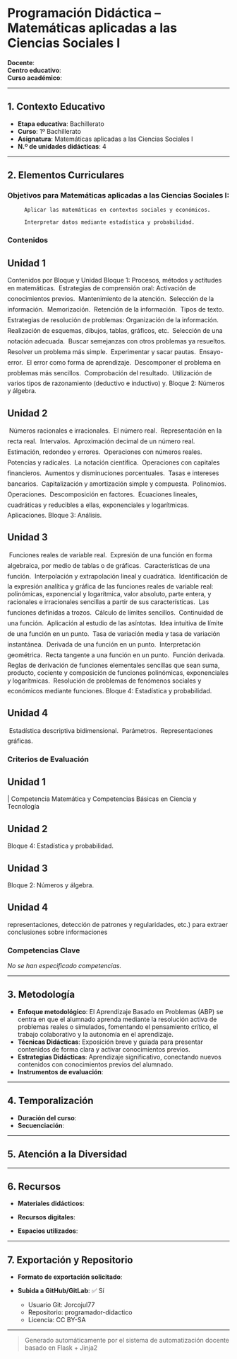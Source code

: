 # Programación Didáctica – Matemáticas aplicadas a las Ciencias Sociales I

**Docente**:   
**Centro educativo**:   
**Curso académico**:   

---

## 1. Contexto Educativo

- **Etapa educativa**: Bachillerato
- **Curso**: 1º Bachillerato
- **Asignatura**: Matemáticas aplicadas a las Ciencias Sociales I
- **N.º de unidades didácticas**: 4

---
## 2. Elementos Curriculares

<h3>Objetivos para Matemáticas aplicadas a las Ciencias Sociales I:</h3>


  <ul>
    
      Aplicar las matemáticas en contextos sociales y económicos.
    
      Interpretar datos mediante estadística y probabilidad.
    
  </ul>


### Contenidos

## Unidad 1
Contenidos por Bloque y Unidad
Bloque 1: Procesos, métodos y actitudes en matemáticas.

Estrategias de comprensión oral: Activación de conocimientos previos.

Mantenimiento de la atención.

Selección de la información.

Memorización.

Retención de la información.

Tipos de texto.

Estrategias de resolución de problemas: Organización de la información.

Realización de esquemas, dibujos, tablas, gráficos, etc.

Selección de una notación adecuada.

Buscar semejanzas con otros problemas ya resueltos.

Resolver un problema más simple.

Experimentar y sacar pautas.

Ensayo-error.

El error como forma de aprendizaje.

Descomponer el problema en problemas más sencillos.

Comprobación del resultado.

Utilización de varios tipos de razonamiento (deductivo e inductivo) y.
Bloque 2: Números y álgebra.

## Unidad 2

Números racionales e irracionales.

El número real.

Representación en la recta real.

Intervalos.

Aproximación decimal de un número real.

Estimación, redondeo y errores.

Operaciones con números reales.

Potencias y radicales.

La notación científica.

Operaciones con capitales financieros.

Aumentos y disminuciones porcentuales.

Tasas e intereses bancarios.

Capitalización y amortización simple y compuesta.

Polinomios.

Operaciones.

Descomposición en factores.

Ecuaciones lineales, cuadráticas y reducibles a ellas, exponenciales y logarítmicas.

Aplicaciones.
Bloque 3: Análisis.

## Unidad 3

Funciones reales de variable real.

Expresión de una función en forma algebraica, por medio de tablas o de gráficas.

Características de una función.

Interpolación y extrapolación lineal y cuadrática.

Identificación de la expresión analítica y gráfica de las funciones reales de variable real: polinómicas, exponencial y
logarítmica, valor absoluto, parte entera, y racionales e irracionales sencillas a partir de sus características.

Las funciones definidas a trozos.

Cálculo de límites sencillos.

Continuidad de una función.

Aplicación al estudio de las asíntotas.

Idea intuitiva de límite de una función en un punto.

Tasa de variación media y tasa de variación instantánea.

Derivada de una función en un punto.

Interpretación geométrica.

Recta tangente a una función en un punto.

Función derivada.

Reglas de derivación de funciones elementales sencillas que sean suma, producto, cociente y composición de
funciones polinómicas, exponenciales y logarítmicas.

Resolución de problemas de fenómenos sociales y económicos mediante funciones.
Bloque 4: Estadística y probabilidad.

## Unidad 4

Estadística descriptiva bidimensional.

Parámetros.

Representaciones gráficas.


### Criterios de Evaluación

## Unidad 1
| Competencia Matemática y Competencias Básicas en Ciencia y Tecnología

## Unidad 2
Bloque 4: Estadística y probabilidad.

## Unidad 3
Bloque 2: Números y álgebra.

## Unidad 4
representaciones, detección de patrones y regularidades, etc.) para extraer conclusiones sobre informaciones


### Competencias Clave

_No se han especificado competencias._


---

## 3. Metodología

- **Enfoque metodológico**: El Aprendizaje Basado en Problemas (ABP) se centra en que el alumnado aprenda mediante la resolución activa de problemas reales o simulados, fomentando el pensamiento crítico, el trabajo colaborativo y la autonomía en el aprendizaje.
- **Técnicas Didácticas**: Exposición breve y guiada para presentar contenidos de forma clara y activar conocimientos previos.
- **Estrategias Didácticas**: Aprendizaje significativo, conectando nuevos contenidos con conocimientos previos del alumnado.
- **Instrumentos de evaluación**: 

---

## 4. Temporalización

- **Duración del curso**: 
- **Secuenciación**:  
  

---

## 5. Atención a la Diversidad



---

## 6. Recursos

- **Materiales didácticos**:  
  
- **Recursos digitales**:  
  
- **Espacios utilizados**: 

---

## 7. Exportación y Repositorio

- **Formato de exportación solicitado**: 
- **Subida a GitHub/GitLab**: ✅ Sí

  - Usuario Git: Jorcojul77
  - Repositorio: programador-didactico
  - Licencia: CC BY-SA


---

> Generado automáticamente por el sistema de automatización docente basado en Flask + Jinja2